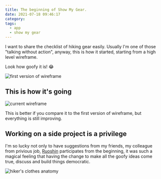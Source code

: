 ```yaml
---
title: The beginning of Show My Gear.
date: 2021-07-18 09:46:17
category:
tags:
  - app
  - show my gear
---
```


I want to share the checklist of hiking gear easily.
Usually I'm one of those "talking without action", anyway, this is how it started,
starting from a high level wireframe.

Look how goofy it is! 😂

<img src="goofy-wireframe.png" alt="first version of wireframe" class="border">

## This is how it's going

<img src="show-my-gear.png" alt="current wireframe">

This is better if you compare it to the first version of wireframe, but everything is still improving.

## Working on a side project is a privilege
I'm so lucky not only to have suggestions from my friends, my colleague from privious job, <a href="http://ruoshin.wang" target="_blank">Ruoshin</a> participates from the beginning, it was such a magical feeling that having the change to make all the goofy ideas come true, discuss and build things democratic.

<img src="hiker.png" alt="hiker's clothes anatomy">
